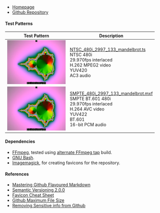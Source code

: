 - [Homepage](//testpatterns.github.io/testpatterns/index.html)
- [Github Repository](//github.com/testpatterns/testpatterns)

#### Test Patterns

Test Pattern|Description
--|--
![Thumbnail](output/NTSC_480i_nonsquare_133_bt601_yuv420p_mandelbrot_192x144.png)|[NTSC_480i_2997_133_mandelbrot.ts](output/NTSC_480i_2997_133_mandelbrot.ts)<br>NTSC 480i<br> 29.970fps interlaced<br>H.262 MPEG2 video<br>YUV420 <br>AC3 audio
![Thumbnail](output/SMPTE_480i_nonsquare_133_bt601_yuv422p_mandelbrot_192x144.png)|[SMPTE_480i_2997_133_mandelbrot.mxf](output/SMPTE_480i_2997_133_mandelbrot.mxf)<br>SMPTE BT.601 480i<br>29.970fps interlaced <br>H.264 AVC video<br>YUV422<br>BT.601<br>16-bit PCM audio

#### Dependencies

- [FFmpeg](//ffmpeg.org), tested using [alternate FFmpeg tap](//github.com/homebrew-ffmpeg/homebrew-ffmpeg) build.
- [GNU Bash](//www.gnu.org/software/bash/).
- [Imagemagick](//imagemagick.org), for creating favicons for the repository.

#### References

- [Mastering Github Flavoured Markdown](//guides.github.com/features/mastering-markdown/)
- [Semantic Versioning 2.0.0](//semver.org/)
- [Favicon Cheat Sheet](//github.com/audreyr/favicon-cheat-sheet)
- [Github Maximum File Size](//help.github.com/en/github/managing-large-files/working-with-large-files)
- [Removing Sensitive info from Github](https://help.github.com/en/github/authenticating-to-github/removing-sensitive-data-from-a-repository)
